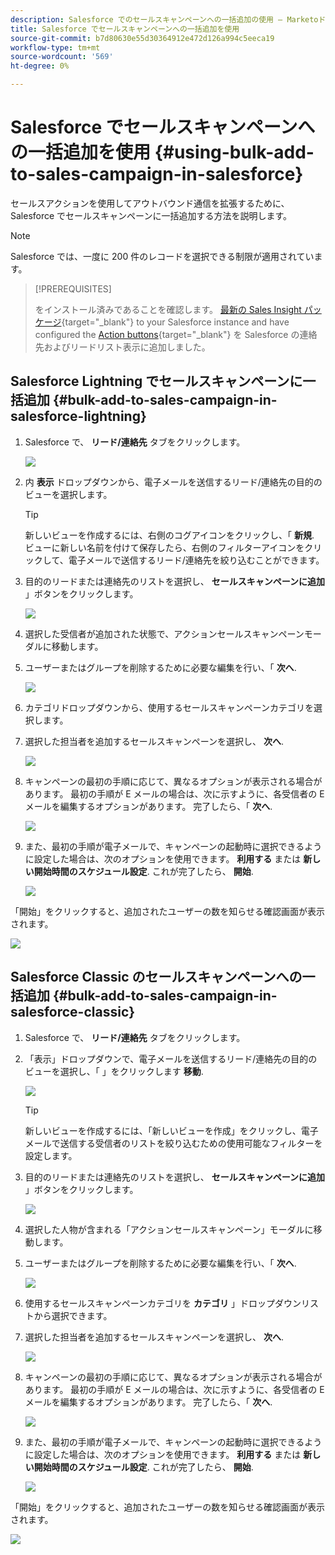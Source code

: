 ```yaml
---
description: Salesforce でのセールスキャンペーンへの一括追加の使用 — Marketoドキュメント — 製品ドキュメント
title: Salesforce でセールスキャンペーンへの一括追加を使用
source-git-commit: b7d80630e55d30364912e472d126a994c5eeca19
workflow-type: tm+mt
source-wordcount: '569'
ht-degree: 0%

---
```


# Salesforce でセールスキャンペーンへの一括追加を使用 {#using-bulk-add-to-sales-campaign-in-salesforce}

セールスアクションを使用してアウトバウンド通信を拡張するために、Salesforce でセールスキャンペーンに一括追加する方法を説明します。

>[!NOTE]
>
>Salesforce では、一度に 200 件のレコードを選択できる制限が適用されています。

>[!PREREQUISITES]
>
>をインストール済みであることを確認します。 [最新の Sales Insight パッケージ](/help/marketo/product-docs/marketo-sales-insight/msi-for-salesforce/upgrading/upgrading-your-msi-package.md){target="_blank"} to your Salesforce instance and have configured the [Action buttons](/help/marketo/product-docs/marketo-sales-insight/actions/crm/salesforce-package-configuration/add-action-buttons-to-salesforce-list-view.md){target="_blank"} を Salesforce の連絡先およびリードリスト表示に追加しました。

## Salesforce Lightning でセールスキャンペーンに一括追加 {#bulk-add-to-sales-campaign-in-salesforce-lightning}

1. Salesforce で、 **リード/連絡先** タブをクリックします。

   ![](assets/using-bulk-add-to-sales-campaign-in-salesforce-1.png)

1. 内 **表示** ドロップダウンから、電子メールを送信するリード/連絡先の目的のビューを選択します。

   >[!TIP]
   >
   >新しいビューを作成するには、右側のコグアイコンをクリックし、「 **新規**. ビューに新しい名前を付けて保存したら、右側のフィルターアイコンをクリックして、電子メールで送信するリード/連絡先を絞り込むことができます。

1. 目的のリードまたは連絡先のリストを選択し、 **セールスキャンペーンに追加** 」ボタンをクリックします。

   ![](assets/using-bulk-add-to-sales-campaign-in-salesforce-2.png)

1. 選択した受信者が追加された状態で、アクションセールスキャンペーンモーダルに移動します。

1. ユーザーまたはグループを削除するために必要な編集を行い、「 **次へ**.

   ![](assets/using-bulk-add-to-sales-campaign-in-salesforce-3.png)

1. カテゴリドロップダウンから、使用するセールスキャンペーンカテゴリを選択します。

1. 選択した担当者を追加するセールスキャンペーンを選択し、 **次へ**.

   ![](assets/using-bulk-add-to-sales-campaign-in-salesforce-4.png)

1. キャンペーンの最初の手順に応じて、異なるオプションが表示される場合があります。 最初の手順が E メールの場合は、次に示すように、各受信者の E メールを編集するオプションがあります。 完了したら、「 **次へ**.

   ![](assets/using-bulk-add-to-sales-campaign-in-salesforce-5.png)

1. また、最初の手順が電子メールで、キャンペーンの起動時に選択できるように設定した場合は、次のオプションを使用できます。 **利用する** または **新しい開始時間のスケジュール設定**. これが完了したら、 **開始**.

   ![](assets/using-bulk-add-to-sales-campaign-in-salesforce-6.png)

「開始」をクリックすると、追加されたユーザーの数を知らせる確認画面が表示されます。

![](assets/using-bulk-add-to-sales-campaign-in-salesforce-7.png)

## Salesforce Classic のセールスキャンペーンへの一括追加 {#bulk-add-to-sales-campaign-in-salesforce-classic}

1. Salesforce で、 **リード/連絡先** タブをクリックします。

1. 「表示」ドロップダウンで、電子メールを送信するリード/連絡先の目的のビューを選択し、「 」をクリックします **移動**.

   ![](assets/using-bulk-add-to-sales-campaign-in-salesforce-8.png)

   >[!TIP]
   >
   >新しいビューを作成するには、「新しいビューを作成」をクリックし、電子メールで送信する受信者のリストを絞り込むための使用可能なフィルターを設定します。

1. 目的のリードまたは連絡先のリストを選択し、 **セールスキャンペーンに追加** 」ボタンをクリックします。

   ![](assets/using-bulk-add-to-sales-campaign-in-salesforce-9.png)

1. 選択した人物が含まれる「アクションセールスキャンペーン」モーダルに移動します。

1. ユーザーまたはグループを削除するために必要な編集を行い、「 **次へ**.

   ![](assets/using-bulk-add-to-sales-campaign-in-salesforce-10.png)

1. 使用するセールスキャンペーンカテゴリを **カテゴリ** 」ドロップダウンリストから選択できます。

1. 選択した担当者を追加するセールスキャンペーンを選択し、 **次へ**.

   ![](assets/using-bulk-add-to-sales-campaign-in-salesforce-11.png)

1. キャンペーンの最初の手順に応じて、異なるオプションが表示される場合があります。 最初の手順が E メールの場合は、次に示すように、各受信者の E メールを編集するオプションがあります。 完了したら、「 **次へ**.

   ![](assets/using-bulk-add-to-sales-campaign-in-salesforce-12.png)

1. また、最初の手順が電子メールで、キャンペーンの起動時に選択できるように設定した場合は、次のオプションを使用できます。 **利用する** または **新しい開始時間のスケジュール設定**. これが完了したら、 **開始**.

   ![](assets/using-bulk-add-to-sales-campaign-in-salesforce-13.png)

「開始」をクリックすると、追加されたユーザーの数を知らせる確認画面が表示されます。

![](assets/using-bulk-add-to-sales-campaign-in-salesforce-14.png)
